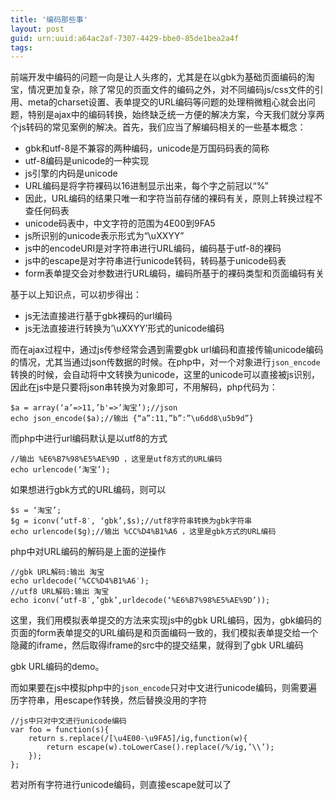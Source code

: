 ```yaml
---
title: '编码那些事'
layout: post
guid: urn:uuid:a64ac2af-7307-4429-bbe0-85de1bea2a4f
tags:
---
```

前端开发中编码的问题一向是让人头疼的，尤其是在以gbk为基础页面编码的淘宝，情况更加复杂，除了常见的页面文件的编码之外，对不同编码js/css文件的引用、meta的charset设置、表单提交的URL编码等问题的处理稍微粗心就会出问题，特别是ajax中的编码转换，始终缺乏统一方便的解决方案，今天我们就分享两个js转码的常见案例的解决。首先，我们应当了解编码相关的一些基本概念：

- gbk和utf-8是不兼容的两种编码，unicode是万国码码表的简称
- utf-8编码是unicode的一种实现
- js引擎的内码是unicode
- URL编码是将字符裸码以16进制显示出来，每个字之前冠以“%”
- 因此，URL编码的结果只唯一和字符当前存储的裸码有关，原则上转换过程不查任何码表
- unicode码表中，中文字符的范围为4E00到9FA5
- js所识别的unicode表示形式为“\uXXYY”
- js中的encodeURI是对字符串进行URL编码，编码基于utf-8的裸码
- js中的escape是对字符串进行unicode转码，转码基于unicode码表
- form表单提交会对参数进行URL编码，编码所基于的裸码类型和页面编码有关

基于以上知识点，可以初步得出：

- js无法直接进行基于gbk裸码的url编码
- js无法直接进行转换为’\uXXYY’形式的unicode编码

而在ajax过程中，通过js传参经常会遇到需要gbk url编码和直接传输unicode编码的情况，尤其当通过json传数据的时候。在php中，对一个对象进行`json_encode`转换的时候，会自动将中文转换为unicode，这里的unicode可以直接被js识别，因此在js中是只要将json串转换为对象即可，不用解码，php代码为：

	$a = array(‘a’=>11,’b'=>’淘宝’);//json
	echo json_encode($a);//输出 {“a”:11,”b”:”\u6dd8\u5b9d”}

而php中进行url编码默认是以utf8的方式

	//输出 %E6%B7%98%E5%AE%9D ，这里是utf8方式的URL编码
	echo urlencode(‘淘宝’);

如果想进行gbk方式的URL编码，则可以

	$s = ‘淘宝’;
	$g = iconv(‘utf-8′, ‘gbk’,$s);//utf8字符串转换为gbk字符串
	echo urlencode($g);//输出 %CC%D4%B1%A6 ，这里是gbk方式的URL编码

php中对URL编码的解码是上面的逆操作

	//gbk URL解码:输出 淘宝
	echo urldecode(‘%CC%D4%B1%A6′);
	//utf8 URL解码:输出 淘宝
	echo iconv(‘utf-8′,’gbk’,urldecode(‘%E6%B7%98%E5%AE%9D’));

这里，我们用模拟表单提交的方法来实现js中的gbk URL编码，因为，gbk编码的页面的form表单提交的URL编码是和页面编码一致的，我们模拟表单提交给一个隐藏的iframe，然后取得iframe的src中的提交结果，就得到了gbk URL编码

gbk URL编码的demo。

而如果要在js中模拟php中的`json_encode`只对中文进行unicode编码，则需要遍历字符串，用escape作转换，然后替换没用的字符

	//js中只对中文进行unicode编码
	var foo = function(s){
		return s.replace(/[\u4E00-\u9FA5]/ig,function(w){
			return escape(w).toLowerCase().replace(/%/ig,’\\’);
		});
	};

若对所有字符进行unicode编码，则直接escape就可以了
